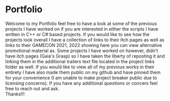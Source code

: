 # Portfolio
Welcome to my Portfolio feel free to have a look at some of the previous projects I have worked on if you are interested in either the scripts I have written in C++ or C# based projects. If you would like to see how the projects look overall I have a collection of links to their Itch pages as well as links to their GAMECON 2021, 2022 showing here you can view alternative promotional material as. Some projects I have worked on however, didn't have itch pages (Gaia's Grasp) so I have taken the liberty of reposting it and linking them in the additional trailers text file located in the project links folder as well. If you would like to view all of my previous works in their entirety I have also made them public on my github and have pinned them for your convenience (I am unable to make project breaker public due to licensing concerns). If you have any additional questions or concers feel free to reach out and ask.
<br>
Thanks!!!
